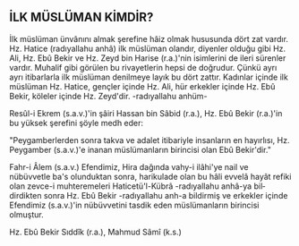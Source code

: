 ## İLK MÜSLÜMAN KİMDİR?

İlk müslüman ünvânını almak şerefine hâiz olmak hususunda dört zat vardır. Hz. Hatice (radıyallahu anhâ) ilk müslüman olan­dır, diyenler olduğu gibi Hz. Ali, Hz. Ebû Be­kir ve Hz. Zeyd bin Harise (r.a.)'nin isimlerini de ileri sürenler vardır. Muhalif gibi görülen bu rivayetlerin hepsi de doğrudur. Çünkü ayrı ayrı itibarlarla ilk müslüman denilmeye layık bu dört zattır. Kadınlar içinde ilk müs­lüman Hz. Hatice, gençler içinde Hz. Ali, hür erkekler içinde Hz. Ebû Bekir, köleler içinde Hz. Zeyd'dir. -radıyallahu anhüm-

Resûl-i Ekrem (s.a.v.)'in şâiri Hassan bin Sâbid (r.a.), Hz. Ebû Bekir (r.a.)'in bu yüksek şerefini şöyle medh eder:

"Peygamberlerden sonra takva ve adalet itibariyle insanların en hayırlısı, Hz. Peygamber (s.a.v.)'e inanan müslümanların birincisi olan Ebû Bekir'dir."

Fahr-i Âlem (s.a.v.) Efendimiz, Hira da­ğında vahy-i ilâhi'ye nail ve nübüvvetle ba's olunduktan sonra, harikulade olan bu hâli evvelâ hayât refiki olan zevce-i muhteremeleri Haticetü'l-Kübrâ -radıyallahu anhâ-ya bil­dirdikten sonra Hz. Ebû Bekir -radıyallahu anh-a bildirmiş ve erkekler içinde Efendimiz (s.a.v.)'in nübüvvetini tasdik eden müslü­manların birincisi olmuştur.

Hz. Ebû Bekir Sıddîk (r.a.), Mahmud Sâmî (k.s.)
